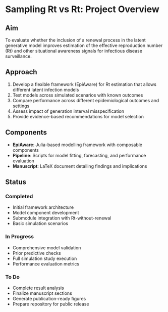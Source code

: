 # Sampling Rt vs Rt: Project Overview

## Aim
To evaluate whether the inclusion of a renewal process in the latent generative model improves estimation of the effective reproduction number (Rt) and other situational awareness signals for infectious disease surveillance.

## Approach
1. Develop a flexible framework (EpiAware) for Rt estimation that allows different latent infection models
2. Test models across simulated scenarios with known outcomes
3. Compare performance across different epidemiological outcomes and settings
4. Assess impact of generation interval misspecification
5. Provide evidence-based recommendations for model selection

## Components
- **EpiAware**: Julia-based modelling framework with composable components
- **Pipeline**: Scripts for model fitting, forecasting, and performance evaluation
- **Manuscript**: LaTeX document detailing findings and implications

## Status

### Completed
- Initial framework architecture
- Model component development
- Submodule integration with Rt-without-renewal
- Basic simulation scenarios

### In Progress
- Comprehensive model validation
- Prior predictive checks
- Full simulation study execution
- Performance evaluation metrics

### To Do
- Complete result analysis
- Finalize manuscript sections
- Generate publication-ready figures
- Prepare repository for public release
